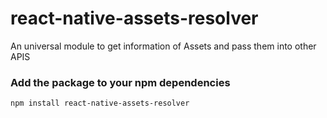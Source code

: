 # react-native-assets-resolver

An universal module to get information of Assets and pass them into other APIS

### Add the package to your npm dependencies

```
npm install react-native-assets-resolver
```